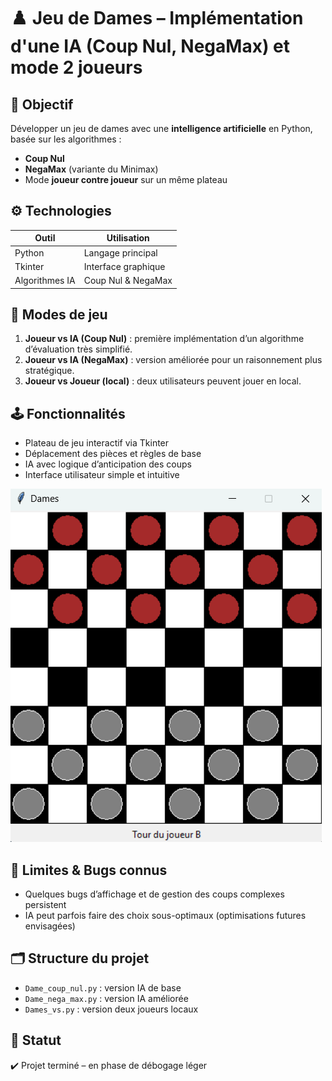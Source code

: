 # ♟️ Jeu de Dames – Implémentation d'une IA (Coup Nul, NegaMax) et mode 2 joueurs

## 🎯 Objectif

Développer un jeu de dames avec une **intelligence artificielle** en Python, basée sur les algorithmes :
- **Coup Nul**
- **NegaMax** (variante du Minimax)
- Mode **joueur contre joueur** sur un même plateau

## ⚙️ Technologies

| Outil        | Utilisation |
|--------------|-------------|
| Python       | Langage principal |
| Tkinter      | Interface graphique |
| Algorithmes IA | Coup Nul & NegaMax |

## 🧠 Modes de jeu

1. **Joueur vs IA (Coup Nul)** : première implémentation d’un algorithme d’évaluation très simplifié.
2. **Joueur vs IA (NegaMax)** : version améliorée pour un raisonnement plus stratégique.
3. **Joueur vs Joueur (local)** : deux utilisateurs peuvent jouer en local.

## 🕹️ Fonctionnalités

- Plateau de jeu interactif via Tkinter
- Déplacement des pièces et règles de base
- IA avec logique d’anticipation des coups
- Interface utilisateur simple et intuitive

![Image du jeu](image.png)

## 🚧 Limites & Bugs connus

- Quelques bugs d’affichage et de gestion des coups complexes persistent
- IA peut parfois faire des choix sous-optimaux (optimisations futures envisagées)

## 🗂️ Structure du projet

- `Dame_coup_nul.py` : version IA de base
- `Dame_nega_max.py` : version IA améliorée
- `Dames_vs.py` : version deux joueurs locaux

## 📌 Statut

✔️ Projet terminé – en phase de débogage léger
